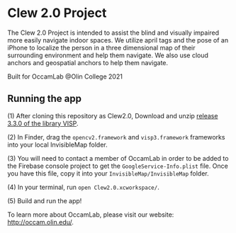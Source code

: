 # Clew 2.0 Project

The Clew 2.0 Project is intended to assist the blind and visually impaired more easily navigate indoor spaces. We utilize april tags and the pose of an iPhone to localize the person in a three dimensional map of their surrounding environment and help them navigate. We also use cloud anchors and geospatial anchors to help them navigate.

Built for OccamLab @Olin College 2021

## Running the app
(1) After cloning this repository as Clew2.0, Download and unzip [release 3.3.0 of the library VISP](http://visp-doc.inria.fr/download/framework/visp-3.3.0.framework.zip).

(2) In Finder, drag the `opencv2.framework` and `visp3.framework` frameworks into your local InvisibleMap folder.

(3) You will need to contact a member of OccamLab in order to be added to the Firebase console project to get the `GoogleService-Info.plist` file. Once you have this file, copy it into your `InvisibleMap/InvisibleMap` folder.

(4) In your terminal, run `open Clew2.0.xcworkspace/`.

(5) Build and run the app!

To learn more about OccamLab, please visit our website: http://occam.olin.edu/.
